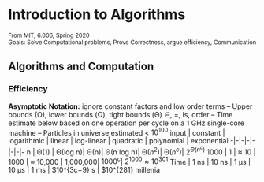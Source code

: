 # Introduction to Algorithms
<sub>From MIT, 6.006, Spring 2020</sub>\
<sub>Goals: Solve Computational problems, Prove Correctness, argue efficiency, Communication</sub>

## Algorithms and Computation

### Efficiency
**Asymptotic Notation:** ignore constant factors and low order terms
– Upper bounds (O), lower bounds (Ω), tight bounds (Θ) ∈, =, is, order
– Time estimate below based on one operation per cycle on a 1 GHz single-core machine
– Particles in universe estimated < $10^{100}$
input | constant | logarithmic | linear | log-linear | quadratic | polynomial  | exponential
-|-|-|-|-|-|-|-
n | Θ(1) | Θ(log n)| Θ(n)| Θ(n log n)| Θ($n^2$)| Θ($n^c$)| $2^{Θ(n^c)}$
1000 | 1 | ≈ 10 | 1000 | ≈ 10,000 | 1,000,000| $1000^c$| $2^{1000} ≈ 10^{301}$
Time | 1 ns | 10 ns | 1 µs | 10 µs | 1 ms | $10^{3c−9} s | $10^{281} millenia